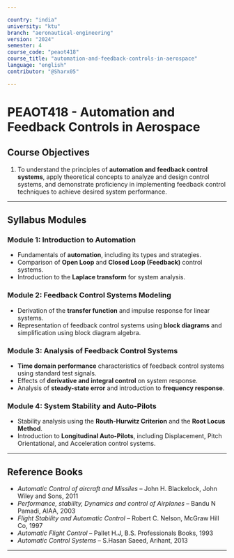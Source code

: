 ```yaml
---

country: "india"
university: "ktu"
branch: "aeronautical-engineering"
version: "2024"
semester: 4
course_code: "peaot418"
course_title: "automation-and-feedback-controls-in-aerospace"
language: "english"
contributor: "@Sharx05"

---
```


# PEAOT418 - Automation and Feedback Controls in Aerospace

## Course Objectives

1.  To understand the principles of **automation and feedback control systems**, apply theoretical concepts to analyze and design control systems, and demonstrate proficiency in implementing feedback control techniques to achieve desired system performance.

---

## Syllabus Modules

### Module 1: Introduction to Automation

-   Fundamentals of **automation**, including its types and strategies.
-   Comparison of **Open Loop** and **Closed Loop (Feedback)** control systems.
-   Introduction to the **Laplace transform** for system analysis.

### Module 2: Feedback Control Systems Modeling

-   Derivation of the **transfer function** and impulse response for linear systems.
-   Representation of feedback control systems using **block diagrams** and simplification using block diagram algebra.

### Module 3: Analysis of Feedback Control Systems

-   **Time domain performance** characteristics of feedback control systems using standard test signals.
-   Effects of **derivative and integral control** on system response.
-   Analysis of **steady-state error** and introduction to **frequency response**.

### Module 4: System Stability and Auto-Pilots

-   Stability analysis using the **Routh-Hurwitz Criterion** and the **Root Locus Method**.
-   Introduction to **Longitudinal Auto-Pilots**, including Displacement, Pitch Orientational, and Acceleration control systems.

---

## Reference Books

-   *Automatic Control of aircraft and Missiles* – John H. Blackelock, John Wiley and Sons, 2011
-   *Performance, stability, Dynamics and control of Airplanes* – Bandu N Pamadi, AIAA, 2003
-   *Flight Stability and Automatic Control* – Robert C. Nelson, McGraw Hill Co, 1997
-   *Automatic Flight Control* – Pallet H.J, B.S. Professionals Books, 1993
-   *Automatic Control Systems* – S.Hasan Saeed, Arihant, 2013

---

